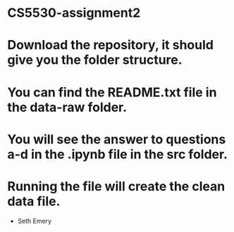 # CS5530-assignment2

# Download the repository, it should give you the folder structure. 
# You can find the README.txt file in the data-raw folder.
# You will see the answer to questions a-d in the .ipynb file in the src folder.
# Running the file will create the clean data file.

- Seth Emery

